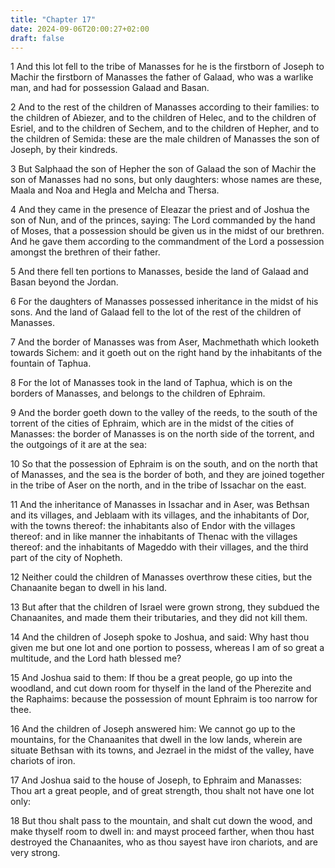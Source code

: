 ```yaml
---
title: "Chapter 17"
date: 2024-09-06T20:00:27+02:00
draft: false
---
```



1 And this lot fell to the tribe of Manasses for he is the firstborn of Joseph to Machir the firstborn of Manasses the father of Galaad, who was a warlike man, and had for possession Galaad and Basan.

2 And to the rest of the children of Manasses according to their families: to the children of Abiezer, and to the children of Helec, and to the children of Esriel, and to the children of Sechem, and to the children of Hepher, and to the children of Semida: these are the male children of Manasses the son of Joseph, by their kindreds.

3 But Salphaad the son of Hepher the son of Galaad the son of Machir the son of Manasses had no sons, but only daughters: whose names are these, Maala and Noa and Hegla and Melcha and Thersa.

4 And they came in the presence of Eleazar the priest and of Joshua the son of Nun, and of the princes, saying: The Lord commanded by the hand of Moses, that a possession should be given us in the midst of our brethren. And he gave them according to the commandment of the Lord a possession amongst the brethren of their father.

5 And there fell ten portions to Manasses, beside the land of Galaad and Basan beyond the Jordan.

6 For the daughters of Manasses possessed inheritance in the midst of his sons. And the land of Galaad fell to the lot of the rest of the children of Manasses.

7 And the border of Manasses was from Aser, Machmethath which looketh towards Sichem: and it goeth out on the right hand by the inhabitants of the fountain of Taphua.

8 For the lot of Manasses took in the land of Taphua, which is on the borders of Manasses, and belongs to the children of Ephraim.

9 And the border goeth down to the valley of the reeds, to the south of the torrent of the cities of Ephraim, which are in the midst of the cities of Manasses: the border of Manasses is on the north side of the torrent, and the outgoings of it are at the sea:

10 So that the possession of Ephraim is on the south, and on the north that of Manasses, and the sea is the border of both, and they are joined together in the tribe of Aser on the north, and in the tribe of Issachar on the east.

11 And the inheritance of Manasses in Issachar and in Aser, was Bethsan and its villages, and Jeblaam with its villages, and the inhabitants of Dor, with the towns thereof: the inhabitants also of Endor with the villages thereof: and in like manner the inhabitants of Thenac with the villages thereof: and the inhabitants of Mageddo with their villages, and the third part of the city of Nopheth.

12 Neither could the children of Manasses overthrow these cities, but the Chanaanite began to dwell in his land.

13 But after that the children of Israel were grown strong, they subdued the Chanaanites, and made them their tributaries, and they did not kill them.

14 And the children of Joseph spoke to Joshua, and said: Why hast thou given me but one lot and one portion to possess, whereas I am of so great a multitude, and the Lord hath blessed me?

15 And Joshua said to them: If thou be a great people, go up into the woodland, and cut down room for thyself in the land of the Pherezite and the Raphaims: because the possession of mount Ephraim is too narrow for thee.

16 And the children of Joseph answered him: We cannot go up to the mountains, for the Chanaanites that dwell in the low lands, wherein are situate Bethsan with its towns, and Jezrael in the midst of the valley, have chariots of iron.

17 And Joshua said to the house of Joseph, to Ephraim and Manasses: Thou art a great people, and of great strength, thou shalt not have one lot only:

18 But thou shalt pass to the mountain, and shalt cut down the wood, and make thyself room to dwell in: and mayst proceed farther, when thou hast destroyed the Chanaanites, who as thou sayest have iron chariots, and are very strong.

